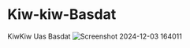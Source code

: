 # Kiw-kiw-Basdat
KiwKiw Uas Basdat
![Screenshot 2024-12-03 164011](https://github.com/user-attachments/assets/deba508c-9813-48c3-83bd-8400eabe2d2b)
